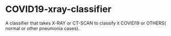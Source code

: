 # COVID19-xray-classifier
A classifier that takes X-RAY or CT-SCAN to classify it COVID19 or OTHERS( normal or other pneumonia cases).
